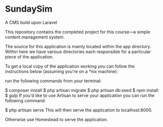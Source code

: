 # SundaySim
A CMS build upon Laravel

This repository contains the completed project for this course—a simple content management system.

The source for this application is mainly located within the app directory. Within here we have various directories each responsible for a particular piece of the application.

To get a local copy of the application working you can follow the instructions below (assuming you're on a *nix machine):

run the following commands from your terminal:

$ composer install
$ php artisan migrate
$ php artisan db:seed
$ npm install
$ gulp
If you'd like to use Artisan to serve your application you can run the following command:

$ php artisan serve
This will then serve the application to localhost:8000.

Otherwise use Homestead to serve the application.
